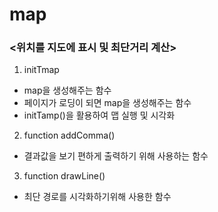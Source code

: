 # map

### <위치를 지도에 표시 및 최단거리 계산>

1. initTmap
  - map을 생성해주는 함수
  - 페이지가 로딩이 되면 map을 생성해주는 함수
  - initTamp()을 활용하여 맵 실행 및 시각화
  
2. function addComma()
  - 결과값을 보기 편하게 출력하기 위해 사용하는 함수
 
 3. function drawLine()
  - 최단 경로를 시각화하기위해 사용한 함수


